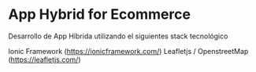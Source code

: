 # App Hybrid for Ecommerce
Desarrollo de App Híbrida utilizando el siguientes stack tecnológico

Ionic Framework (https://ionicframework.com/)
Leafletjs / OpenstreetMap (https://leafletjs.com/)
